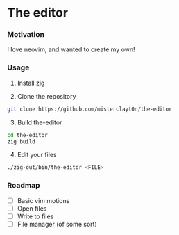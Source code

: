 # The editor
### Motivation
I love neovim, and wanted to create my own!

### Usage
1. Install [zig](https://ziglang.org/)

2. Clone the repository
```zsh
git clone https://github.com/misterclayt0n/the-editor
```

3. Build the-editor
```zsh
cd the-editor
zig build
```

4. Edit your files
```zsh
./zig-out/bin/the-editor <FILE>
```

### Roadmap
- [ ] Basic vim motions
- [ ] Open files
- [ ] Write to files
- [ ] File manager (of some sort)
